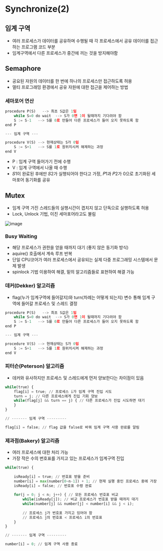 # Synchronize(2)

## 임계 구역
- 여러 프로세스가 데이터를 공유하며 수행될 때 각 프로세스에서 공유 데이터를 접근하는 프로그램 코드 부분
- 임계구역에서 다른 프로세스가 중간에 끼는 것을 방지해야함

## Semaphore
- 공요된 자원의 데이터를 한 번에 하나의 프로세스만 접근하도록 허용
- 멀티 프로그래밍 환경에서 공유 자원에 대한 접근을 제어하는 방법
### 세마포어 연산
```python
procedure P(S)   --> 최초 S값은 1임
    while S=0 do wait  --> S가 0면 1이 될때까지 기다려야 함
    S := S-1   --> S를 0로 만들어 다른 프로세스가 들어 오지 못하도록 함
end P

--- 임계 구역 ---

procedure V(S) --> 현재상태는 S가 0임
    S := S+1   --> S를 1로 원위치시켜 해제하는 과정
end V
```
- P : 임계 구역 들어가기 전에 수행
- V : 임계 구역에서 나올 때 수행
- 𝑆1이 완료된 후에만 𝑆2가 실행되어야 한다고 가정, 𝑃1과 𝑃2가 0으로 초기화된 세마포어 동기화를 공유

## Mutex
- 임계 구역 가진 스레드들의 실행시간이 겹치지 않고 단독으로 실행하도록 허용
- Lock, Unlock 기법, 이진 세마포어라고도 불림

![image](https://github.com/harriet221/Teckit_I9_study/assets/148305892/e3d89a8a-6c21-4c07-8878-b8d7719d70b2)

### Busy Waiting
- 해당 프로세스가 권한을 얻을 때까지 대기 (좋지 않은 동기화 방식)
- aquire() 호출에서 계속 루프 반복
- 단일 CPU코어가 여러 프로세스에서 공유되는 실제 다중 프로그래밍 시스템에서 문제 발생
- spinlock 기법 이용하여 해결, 밑의 알고리즘들로 표현하여 해결 가능

### 데커(Dekker) 알고리즘
- flag(누가 임계구역에 들어갈지)와 turn(차례는 어떻게 되는지) 변수 통해 임계 구역에 들어갈 프로세스 및 스레드 결정

```python
procedure P(S)   --> 최초 S값은 1임
    while S=0 do wait  --> S가 0면 1이 될때까지 기다려야 함
    S := S-1   --> S를 0로 만들어 다른 프로세스가 들어 오지 못하도록 함
end P

--- 임계 구역 ---

procedure V(S) --> 현재상태는 S가 0임
    S := S+1   --> S를 1로 원위치시켜 해제하는 과정
end V
```

### 피터슨(Peterson) 알고리즘
- 데커와 유사하지만 프로세스 및 스레드에게 먼저 양보한다는 차이점이 있음

```python
while(true) {
    flag[i] = true; // 프로세스 i가 임계 구역 진입 시도
    turn = j; // 다른 프로세스에게 진입 기회 양보
    while(flag[j] && turn == j) { // 다른 프로세스가 진입 시도하면 대기
    }
}

// ------- 임계 구역 ---------

flag[i] = false; // flag 값을 false로 바꿔 임계 구역 사용 완료를 알림
```

### 제과점(Bakery) 알고리즘
- 여러 프로세스에 대한 처리 가능
- 가장 작은 수의 번호표를 가지고 있는 프로세스가 임계구역 진입

```python
while(true) {
    
    isReady[i] = true; // 번호표 받을 준비
    number[i] = max(number[0~n-1]) + 1; // 현재 실행 중인 프로세스 중에 가장 큰 번호 배정 
    isReady[i] = false; // 번호표 수령 완료
    
    for(j = 0; j < n; j++) { // 모든 프로세스 번호표 비교
        while(isReady[j]); // 비교 프로세스가 번호표 받을 때까지 대기
        while(number[j] && number[j] < number[i] && j < i);
        
        // 프로세스 j가 번호표 가지고 있어야 함
        // 프로세스 j의 번호표 < 프로세스 i의 번호표
    }
}

// ------- 임계 구역 ---------

number[i] = 0; // 임계 구역 사용 종료
```
